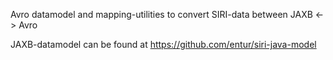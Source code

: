 
Avro datamodel and mapping-utilities to convert SIRI-data between JAXB <-> Avro

JAXB-datamodel can be found at https://github.com/entur/siri-java-model